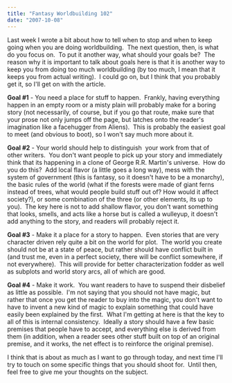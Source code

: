 ```yaml
---
title: "Fantasy Worldbuilding 102"
date: "2007-10-08"
---
```


Last week I wrote a bit about how to tell when to stop and when to keep going when you are doing worldbuilding.  The next question, then, is what do you focus on.  To put it another way, what should your goals be?  The reason why it is important to talk about goals here is that it is another way to keep you from doing too much worldbuilding (by too much, I mean that it keeps you from actual writing).  I could go on, but I think that you probably get it, so I'll get on with the article.

**Goal #1** - You need a place for stuff to happen.  Frankly, having everything happen in an empty room or a misty plain will probably make for a boring story (not necessarily, of course, but if you go that route, make sure that your prose not only jumps off the page, but latches onto the reader's imagination like a facehugger from Aliens).  This is probably the easiest goal to meet (and obvious to boot), so I won't say much more about it.

**Goal #2** - Your world should help to distinguish  your work from that of other writers.  You don't want people to pick up your story and immediately think that its happening in a clone of George R.R. Martin's universe.  How do you do this?  Add local flavor (a little goes a long way), mess with the system of government (this is fantasy, so it doesn't have to be a monarchy), the basic rules of the world (what if the forests were made of giant ferns instead of trees, what would people build stuff out of? How would it affect society?), or some combination of the three (or other elements, its up to you).  The key here is not to add shallow flavor, you don't want something that looks, smells, and acts like a horse but is called a wulleyup, it doesn't add anything to the story, and readers will probably reject it.

**Goal #3** - Make it a place for a story to happen.  Even stories that are very character driven rely quite a bit on the world for plot.  The world you create should not be at a state of peace, but rather should have conflict built in (and trust me, even in a perfect society, there will be conflict somewhere, if not everywhere).  This will provide for better characterization fodder as well as subplots and world story arcs, all of which are good.

**Goal #4** - Make it work.  You want readers to have to suspend their disbelief as little as possible.  I'm not saying that you should not have magic, but rather that once you get the reader to buy into the magic, you don't want to have to invent a new kind of magic to explain something that could have easily been explained by the first.  What I'm getting at here is that the key to all of this is internal consistency.  Ideally a story should have a few basic premises that people have to accept, and everything else is derived from them (in addition, when a reader sees other stuff built on top of an original premise, and it works, the net effect is to reinforce the original premise).

I think that is about as much as I want to go through today, and next time I'll try to touch on some specific things that you should shoot for.  Until then, feel free to give me your thoughts on the subject.
